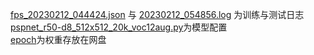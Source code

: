 [fps_20230212_044424.json](https://github.com/YancyGuo/OpenMMLabCamp/blob/master/homework_3_advance_VOC2012/20230212_054856.log.json) 与
[20230212_054856.log](https://github.com/YancyGuo/OpenMMLabCamp/blob/master/homework_3_advance_VOC2012/20230212_054856.log) 为训练与测试日志 \
[pspnet_r50-d8_512x512_20k_voc12aug.py](https://github.com/YancyGuo/OpenMMLabCamp/blob/master/homework_3_advance_VOC2012/pspnet_r50-d8_512x512_20k_voc12aug.py)为模型配置 \
[epoch](https://drive.google.com/file/d/1HX0oQlTxZMMqHC1lAlrvcSWD-83V31fX/view?usp=share_link)为权重存放在网盘
